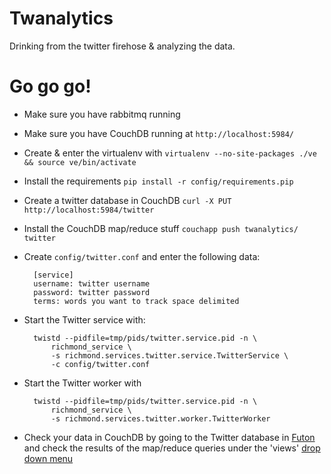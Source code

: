 # Twanalytics

Drinking from the twitter firehose & analyzing the data.

# Go go go!

* Make sure you have rabbitmq running
* Make sure you have CouchDB running at `http://localhost:5984/`
* Create & enter the virtualenv with 
    `virtualenv --no-site-packages ./ve && source ve/bin/activate`
* Install the requirements `pip install -r config/requirements.pip`
* Create a twitter database in CouchDB 
    `curl -X PUT http://localhost:5984/twitter`
* Install the CouchDB map/reduce stuff `couchapp push twanalytics/ twitter`
* Create `config/twitter.conf` and enter the following data:    

        [service]
        username: twitter username
        password: twitter password
        terms: words you want to track space delimited

* Start the Twitter service with:

        twistd --pidfile=tmp/pids/twitter.service.pid -n \
            richmond_service \
            -s richmond.services.twitter.service.TwitterService \
            -c config/twitter.conf

* Start the Twitter worker with

        twistd --pidfile=tmp/pids/twitter.service.pid -n \
            richmond_service \    
            -s richmond.services.twitter.worker.TwitterWorker

* Check your data in CouchDB by going to the Twitter database in [Futon][futon] and check the results of the map/reduce queries under the 'views' [drop down menu][continent-africa]

[futon]: http://localhost:5984/_utils/database.html?twitter/_all_docs
[continent-africa]: http://localhost:5984/_utils/database.html?twitter/_design/twanalytics/_view/continent-africa
